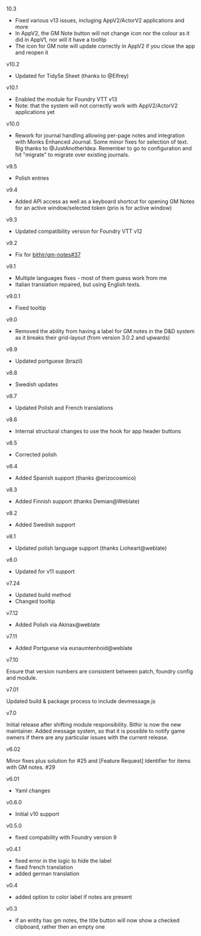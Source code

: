 10.3
- Fixed various v13 issues, incluging AppV2/ActorV2 applications and more
- In AppV2, the GM Note button will not change icon nor the colour as it did in AppV1, nor will it have a tooltip
- The icon for GM note will update correctly in AppV2 if you close the app and reopen it

v10.2
- Updated for Tidy5e Sheet (thanks to @Elfrey)

v10.1
- Enabled the module for Foundry VTT v13
- Note: that the system will not correctly work with AppV2/ActorV2 applications yet

v10.0

- Rework for journal handling allowing per-page notes and integration with Monks Enhanced Journal.  Some minor fixes for selection of text.  Big thanks to @JustAnotherIdea.  Remember to go to configuration and hit "migrate" to migrate over existing journals.

v9.5

- Polish entries

v9.4

- Added API access as well as a keyboard shortcut for opening GM Notes for an active window/selected token (prio is for active window)

v9.3

- Updated compatibility version for Foundry VTT v12

v9.2

- Fix for [bithir/gm-notes#37](https://github.com/bithir/gm-notes/issues/37)

v9.1

- Multiple languages fixes - most of them guess work from me
- Italian translation repaired, but using English texts.

v9.0.1
- Fixed tooltip

v9.0
- Removed the ability from having a label for GM notes in the D&D system as it breaks their grid-layout (from version 3.0.2 and upwards)

v8.9
- Updated portguese (brazil)

v8.8
- Swedish updates

v8.7
- Updated Polish and French translations

v8.6
- Internal structural changes to use the hook for app header buttons

v8.5
- Corrected polish

v8.4
- Added Spanish support (thanks @erizocosmico)

v8.3
- Added Finnish support (thanks Demian@Weblate)

v8.2
- Added Swedish support

v8.1
- Updated polish language support (thanks Lioheart@weblate)

v8.0
- Updated for v11 support

v7.24

- Updated build method
- Changed tooltip

v7.12

- Added Polish via Akinax@weblate
 
v7.11

- Added Portguese via eunaumtenhoid@weblate

v7.10

Ensure that version numbers are consistent between patch, foundry config and module.

v7.01

Updated build & package process to include devmessage.js

v7.0

Initial release after shifting module responsibility. Bithir is now the new maintainer.
Added message system, so that it is possible to notify game owners if there are any particular issues with the current release.

v6.02

Minor fixes plus solution for #25 and [Feature Request] Identifier for items with GM notes.  #29

v6.01

- Yaml changes

v0.6.0
 - Initial v10 support

v0.5.0
 - fixed compability with Foundry version 9

v0.4.1
 - fixed error in the logic to hide the label
 - fixed french translation
 - added german translation

v0.4
  - added option to color label if notes are present

v0.3
  - if an entity has gm notes, the title button will now show a checked clipboard, rather then an empty one
